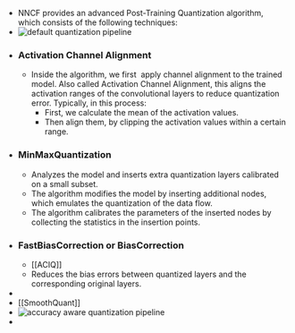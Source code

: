 - NNCF provides an advanced Post-Training Quantization algorithm, which consists of the following techniques:
- ![default quantization pipeline](https://learnopencv.com/wp-content/uploads/2021/07/default-quantization-pipeline-1024x261.png)
- ### Activation Channel Alignment
	- Inside the algorithm, we first  apply channel alignment to the trained model. Also called Activation Channel Alignment, this aligns the activation ranges of the convolutional layers to reduce quantization error. Typically, in this process:
		- First, we calculate the mean of the activation values.
		- Then align them, by clipping the activation values within a certain range.
- ### MinMaxQuantization
	- Analyzes the model and inserts extra quantization layers calibrated on a small subset.
	- The algorithm modifies the model by inserting additional nodes, which emulates the quantization of the data flow.
	- The algorithm calibrates the parameters of the inserted nodes by collecting the statistics in the insertion points.
- ### FastBiasCorrection or BiasCorrection
	- [[ACIQ]]
	- Reduces the bias errors between quantized layers and the corresponding original layers.
-
- [[SmoothQuant]]
- ![accuracy aware quantization pipeline](https://learnopencv.com/wp-content/uploads/2021/07/accuracy-aware-quantization-pipeline-1024x582.png)
-